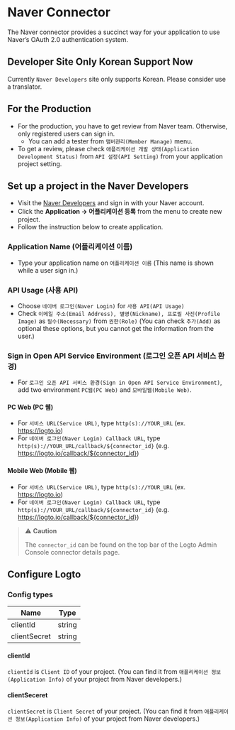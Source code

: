 # Naver Connector

The Naver connector provides a succinct way for your application to use Naver’s OAuth 2.0 authentication system.

## Developer Site Only Korean Support Now
Currently `Naver Developers` site only supports Korean. Please consider use a translator.

## For the Production
- For the production, you have to get review from Naver team. 
Otherwise, only registered users can sign in.
  - You can add a tester from `맴버관리(Member Manage)` menu.
- To get a review, please check `애플리케이션 개발 상태(Application Development Status)`
from `API 설정(API Setting)` from your application project setting.


## Set up a project in the Naver Developers
- Visit the [Naver Developers](https://developers.naver.com/main/) and sign in with your Naver account.
- Click the **Application -> 어플리케이션 등록** from the menu to create new project.
- Follow the instruction below to create application.

### Application Name (어플리케이션 이름)
- Type your application name on `어플리케이션 이름` (This name is shown while a user sign in.)

### API Usage (사용 API)
- Choose `네이버 로그인(Naver Login)` for `사용 API(API Usage)`
- Check `이메일 주소(Email Address), 별명(Nickname), 프로필 사진(Profile Image)` as `필수(Necessary)` from `권한(Role)` (You can check `추가(Add)` as optional these options, but you cannot get the information from the user.)

### Sign in Open API Service Environment (로그인 오픈 API 서비스 환경)
- For `로그인 오픈 API 서비스 환경(Sign in Open API Service Environment)`, add two environment `PC웹(PC Web)` and `모바일웹(Mobile Web)`.

#### PC Web (PC 웹)
- For `서비스 URL(Service URL)`, type `http(s)://YOUR_URL` (ex. https://logto.io)
- For `네이버 로그인(Naver Login) Callback URL`, type `http(s)://YOUR_URL/callback/${connector_id}`  (e.g. https://logto.io/callback/${connector_id})

#### Mobile Web (Mobile 웹)
- For `서비스 URL(Service URL)`, type `http(s)://YOUR_URL` (ex. https://logto.io)
- For `네이버 로그인(Naver Login) Callback URL`, type `http(s)://YOUR_URL/callback/${connector_id}`  (e.g. https://logto.io/callback/${connector_id})

> ⚠️ **Caution**
> 
> The `connector_id` can be found on the top bar of the Logto Admin Console connector details page.

## Configure Logto

### Config types

| Name         | Type   |
|--------------|--------|
| clientId     | string |
| clientSecret | string |

#### clientId
`clientId` is `Client ID` of your project.
(You can find it from `애플리케이션 정보(Application Info)` of your project from Naver developers.)

#### clientSeceret
`clientSecret` is `Client Secret` of your project.
(You can find it from `애플리케이션 정보(Application Info)` of your project from Naver developers.)

